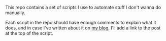 This repo contains a set of scripts I use to automate stuff I don't wanna do
manually.

Each script in the repo should have enough comments to explain what it does,
and in case I've written about it on [my blog](https://f3.al/posts), I'll add a link to the post at
the top of the script.
